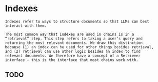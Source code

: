 # Indexes

    Indexes refer to ways to structure documents so that LLMs can best interact with them.

    The most common way that indexes are used in chains is in a “retrieval” step. This step refers to taking a user’s query and returning the most relevant documents. We draw this distinction because (1) an index can be used for other things besides retrieval, and (2) retrieval can use other logic besides an index to find relevant documents. We therefore have a concept of a Retriever interface - this is the interface that most chains work with.

## TODO
